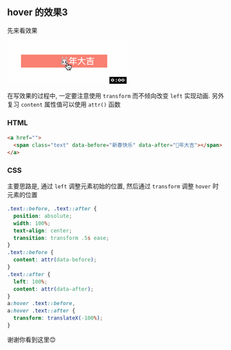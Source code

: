 ## hover 的效果3
先来看效果

![](../../image/hover_effect_7.gif)

在写效果的过程中, 一定要注意使用 `transform` 而不倾向改变 `left` 实现动画. 另外复习 `content` 属性值可以使用 `attr()` 函数

### HTML
```html
<a href="">
  <span class="text" data-before="新春快乐" data-after="🐰年大吉"></span>
</a>
```
### CSS
主要思路是, 通过 `left` 调整元素初始的位置, 然后通过 `transform` 调整 `hover` 时元素的位置

```css
.text::before, .text::after {
  position: absolute;
  width: 100%;
  text-align: center;
  transition: transform .5s ease;
}
.text::before {
  content: attr(data-before);
}
.text::after {
  left: 100%;
  content: attr(data-after);
}
a:hover .text::before,
a:hover .text::after {
  transform: translateX(-100%);
}
```

谢谢你看到这里😊
